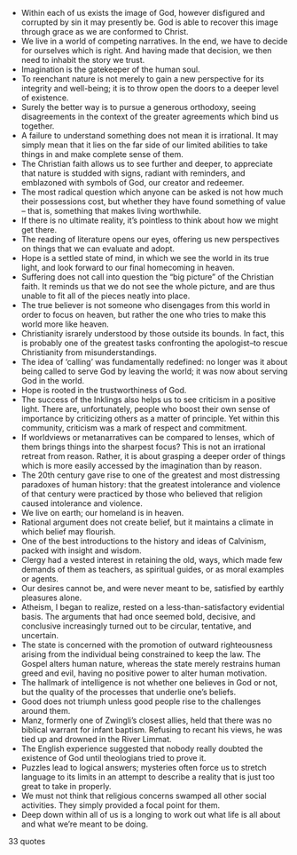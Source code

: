  - Within each of us exists the image of God, however disfigured and corrupted by sin it may presently be. God is able to recover this image through grace as we are conformed to Christ.
 - We live in a world of competing narratives. In the end, we have to decide for ourselves which is right. And having made that decision, we then need to inhabit the story we trust.
 - Imagination is the gatekeeper of the human soul.
 - To reenchant nature is not merely to gain a new perspective for its integrity and well-being; it is to throw open the doors to a deeper level of existence.
 - Surely the better way is to pursue a generous orthodoxy, seeing disagreements in the context of the greater agreements which bind us together.
 - A failure to understand something does not mean it is irrational. It may simply mean that it lies on the far side of our limited abilities to take things in and make complete sense of them.
 - The Christian faith allows us to see further and deeper, to appreciate that nature is studded with signs, radiant with reminders, and emblazoned with symbols of God, our creator and redeemer.
 - The most radical question which anyone can be asked is not how much their possessions cost, but whether they have found something of value – that is, something that makes living worthwhile.
 - If there is no ultimate reality, it’s pointless to think about how we might get there.
 - The reading of literature opens our eyes, offering us new perspectives on things that we can evaluate and adopt.
 - Hope is a settled state of mind, in which we see the world in its true light, and look forward to our final homecoming in heaven.
 - Suffering does not call into question the “big picture” of the Christian faith. It reminds us that we do not see the whole picture, and are thus unable to fit all of the pieces neatly into place.
 - The true believer is not someone who disengages from this world in order to focus on heaven, but rather the one who tries to make this world more like heaven.
 - Christianity israrely understood by those outside its bounds. In fact, this is probably one of the greatest tasks confronting the apologist–to rescue Christianity from misunderstandings.
 - The idea of ‘calling’ was fundamentally redefined: no longer was it about being called to serve God by leaving the world; it was now about serving God in the world.
 - Hope is rooted in the trustworthiness of God.
 - The success of the Inklings also helps us to see criticism in a positive light. There are, unfortunately, people who boost their own sense of importance by criticizing others as a matter of principle. Yet within this community, criticism was a mark of respect and commitment.
 - If worldviews or metanarratives can be compared to lenses, which of them brings things into the sharpest focus? This is not an irrational retreat from reason. Rather, it is about grasping a deeper order of things which is more easily accessed by the imagination than by reason.
 - The 20th century gave rise to one of the greatest and most distressing paradoxes of human history: that the greatest intolerance and violence of that century were practiced by those who believed that religion caused intolerance and violence.
 - We live on earth; our homeland is in heaven.
 - Rational argument does not create belief, but it maintains a climate in which belief may flourish.
 - One of the best introductions to the history and ideas of Calvinism, packed with insight and wisdom.
 - Clergy had a vested interest in retaining the old, ways, which made few demands of them as teachers, as spiritual guides, or as moral examples or agents.
 - Our desires cannot be, and were never meant to be, satisfied by earthly pleasures alone.
 - Atheism, I began to realize, rested on a less-than-satisfactory evidential basis. The arguments that had once seemed bold, decisive, and conclusive increasingly turned out to be circular, tentative, and uncertain.
 - The state is concerned with the promotion of outward righteousness arising from the individual being constrained to keep the law. The Gospel alters human nature, whereas the state merely restrains human greed and evil, having no positive power to alter human motivation.
 - The hallmark of intelligence is not whether one believes in God or not, but the quality of the processes that underlie one’s beliefs.
 - Good does not triumph unless good people rise to the challenges around them.
 - Manz, formerly one of Zwingli’s closest allies, held that there was no biblical warrant for infant baptism. Refusing to recant his views, he was tied up and drowned in the River Limmat.
 - The English experience suggested that nobody really doubted the existence of God until theologians tried to prove it.
 - Puzzles lead to logical answers; mysteries often force us to stretch language to its limits in an attempt to describe a reality that is just too great to take in properly.
 - We must not think that religious concerns swamped all other social activities. They simply provided a focal point for them.
 - Deep down within all of us is a longing to work out what life is all about and what we’re meant to be doing.

33 quotes